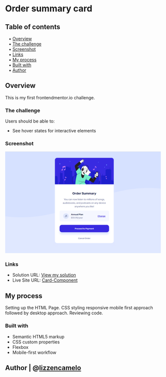 # Order summary card

## Table of contents

&nbsp;&nbsp; ▪️ [Overview](#overview)   
&nbsp;&nbsp; ▪️ [The challenge](#the-challenge)  
&nbsp;&nbsp; ▪️ [Screenshot](#screenshot)  
&nbsp;&nbsp; ▪️ [Links](#links)  
&nbsp;&nbsp; ▪️ [My process](#my-process)  
&nbsp;&nbsp; ▪️ [Built with](#built-with)  
&nbsp;&nbsp; ▪️ [Author](#author)  

## Overview

This is my first frontendmentor.io challenge.

### The challenge

Users should be able to:

- See hover states for interactive elements


### Screenshot

![Final design](./design/final-product.png)

### Links

- Solution URL: [View my solution](https://github.com/lizzencamelo/Responsive-HTML-and-CSS-Card-Component)
- Live Site URL: [Card-Component](https://lizzencamelo.github.io/responsive-HTML-and-CSS-card-component/)

## My process

Setting up the HTML Page.
CSS styling responsive mobile first approach followed by desktop approach.
Reviewing code.

### Built with

- Semantic HTML5 markup
- CSS custom properties
- Flexbox
- Mobile-first workflow

## Author | @[lizzencamelo](https://www.frontendmentor.io/profile/lizzencamelo)
